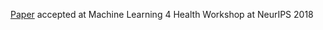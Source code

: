 <a href='https://arxiv.org/abs/1811.10520'>Paper</a> accepted at Machine Learning 4 Health Workshop at NeurIPS 2018
